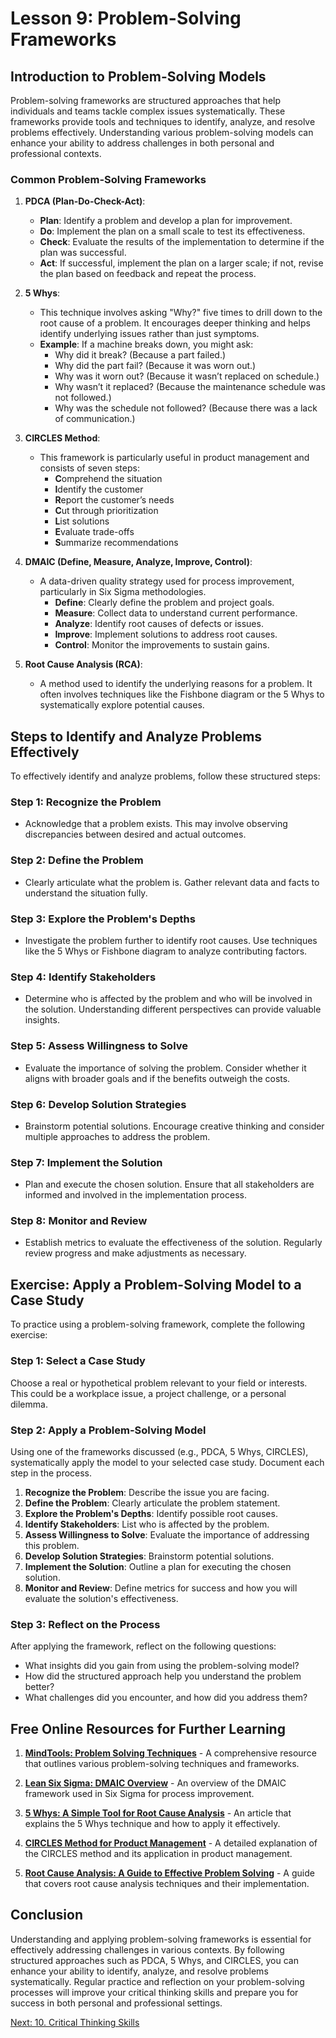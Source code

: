 # Lesson 9: Problem-Solving Frameworks

## Introduction to Problem-Solving Models

Problem-solving frameworks are structured approaches that help individuals and teams tackle complex issues systematically. These frameworks provide tools and techniques to identify, analyze, and resolve problems effectively. Understanding various problem-solving models can enhance your ability to address challenges in both personal and professional contexts.

### Common Problem-Solving Frameworks

1. **PDCA (Plan-Do-Check-Act)**:
   - **Plan**: Identify a problem and develop a plan for improvement.
   - **Do**: Implement the plan on a small scale to test its effectiveness.
   - **Check**: Evaluate the results of the implementation to determine if the plan was successful.
   - **Act**: If successful, implement the plan on a larger scale; if not, revise the plan based on feedback and repeat the process.

2. **5 Whys**:
   - This technique involves asking "Why?" five times to drill down to the root cause of a problem. It encourages deeper thinking and helps identify underlying issues rather than just symptoms.
   - **Example**: If a machine breaks down, you might ask:
     - Why did it break? (Because a part failed.)
     - Why did the part fail? (Because it was worn out.)
     - Why was it worn out? (Because it wasn’t replaced on schedule.)
     - Why wasn’t it replaced? (Because the maintenance schedule was not followed.)
     - Why was the schedule not followed? (Because there was a lack of communication.)

3. **CIRCLES Method**:
   - This framework is particularly useful in product management and consists of seven steps:
     - **C**omprehend the situation
     - **I**dentify the customer
     - **R**eport the customer’s needs
     - **C**ut through prioritization
     - **L**ist solutions
     - **E**valuate trade-offs
     - **S**ummarize recommendations

4. **DMAIC (Define, Measure, Analyze, Improve, Control)**:
   - A data-driven quality strategy used for process improvement, particularly in Six Sigma methodologies.
     - **Define**: Clearly define the problem and project goals.
     - **Measure**: Collect data to understand current performance.
     - **Analyze**: Identify root causes of defects or issues.
     - **Improve**: Implement solutions to address root causes.
     - **Control**: Monitor the improvements to sustain gains.

5. **Root Cause Analysis (RCA)**:
   - A method used to identify the underlying reasons for a problem. It often involves techniques like the Fishbone diagram or the 5 Whys to systematically explore potential causes.

## Steps to Identify and Analyze Problems Effectively

To effectively identify and analyze problems, follow these structured steps:

### Step 1: Recognize the Problem
- Acknowledge that a problem exists. This may involve observing discrepancies between desired and actual outcomes.

### Step 2: Define the Problem
- Clearly articulate what the problem is. Gather relevant data and facts to understand the situation fully.

### Step 3: Explore the Problem's Depths
- Investigate the problem further to identify root causes. Use techniques like the 5 Whys or Fishbone diagram to analyze contributing factors.

### Step 4: Identify Stakeholders
- Determine who is affected by the problem and who will be involved in the solution. Understanding different perspectives can provide valuable insights.

### Step 5: Assess Willingness to Solve
- Evaluate the importance of solving the problem. Consider whether it aligns with broader goals and if the benefits outweigh the costs.

### Step 6: Develop Solution Strategies
- Brainstorm potential solutions. Encourage creative thinking and consider multiple approaches to address the problem.

### Step 7: Implement the Solution
- Plan and execute the chosen solution. Ensure that all stakeholders are informed and involved in the implementation process.

### Step 8: Monitor and Review
- Establish metrics to evaluate the effectiveness of the solution. Regularly review progress and make adjustments as necessary.

## Exercise: Apply a Problem-Solving Model to a Case Study

To practice using a problem-solving framework, complete the following exercise:

### Step 1: Select a Case Study
Choose a real or hypothetical problem relevant to your field or interests. This could be a workplace issue, a project challenge, or a personal dilemma.

### Step 2: Apply a Problem-Solving Model
Using one of the frameworks discussed (e.g., PDCA, 5 Whys, CIRCLES), systematically apply the model to your selected case study. Document each step in the process.

1. **Recognize the Problem**: Describe the issue you are facing.
2. **Define the Problem**: Clearly articulate the problem statement.
3. **Explore the Problem's Depths**: Identify possible root causes.
4. **Identify Stakeholders**: List who is affected by the problem.
5. **Assess Willingness to Solve**: Evaluate the importance of addressing this problem.
6. **Develop Solution Strategies**: Brainstorm potential solutions.
7. **Implement the Solution**: Outline a plan for executing the chosen solution.
8. **Monitor and Review**: Define metrics for success and how you will evaluate the solution's effectiveness.

### Step 3: Reflect on the Process
After applying the framework, reflect on the following questions:
- What insights did you gain from using the problem-solving model?
- How did the structured approach help you understand the problem better?
- What challenges did you encounter, and how did you address them?

## Free Online Resources for Further Learning

1. **[MindTools: Problem Solving Techniques](https://www.mindtools.com/pages/article/newTMC_00.htm)** - A comprehensive resource that outlines various problem-solving techniques and frameworks.

2. **[Lean Six Sigma: DMAIC Overview](https://www.isixsigma.com/dictionary/dmaic/)** - An overview of the DMAIC framework used in Six Sigma for process improvement.

3. **[5 Whys: A Simple Tool for Root Cause Analysis](https://www.mindtools.com/pages/article/newTMC_80.htm)** - An article that explains the 5 Whys technique and how to apply it effectively.

4. **[CIRCLES Method for Product Management](https://www.productplan.com/glossary/circles-method/)** - A detailed explanation of the CIRCLES method and its application in product management.

5. **[Root Cause Analysis: A Guide to Effective Problem Solving](https://www.quality-assurance-solutions.com/root-cause-analysis.html)** - A guide that covers root cause analysis techniques and their implementation.

## Conclusion

Understanding and applying problem-solving frameworks is essential for effectively addressing challenges in various contexts. By following structured approaches such as PDCA, 5 Whys, and CIRCLES, you can enhance your ability to identify, analyze, and resolve problems systematically. Regular practice and reflection on your problem-solving processes will improve your critical thinking skills and prepare you for success in both personal and professional settings.

[Next: 10. Critical Thinking Skills](./10_critical_thinking_skills.md)